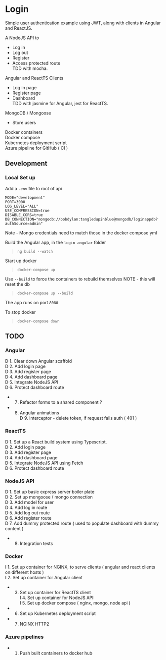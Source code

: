 # Login

Simple user authentication example using JWT, along with clients in Angular and ReactJS.

A NodeJS API to
- Log in
- Log out
- Register
- Access protected route<br/>
TDD with mocha.

Angular and ReactTS Clients
- Log in page
- Register page
- Dashboard<br/>
TDD with jasmine for Angular, jest for ReactTS.

MongoDB / Mongoose
- Store users

Docker containers<br/>
Docker compose<br/>
Kubernetes deployment script<br/>
Azure pipeline for GitHub ( CI )

## Development

### Local Set up

Add a `.env` file to root of api
```
MODE="development"
PORT=3000
LOG_LEVEL="ALL"
USE_COMPRESSION=true
DISABLE_CORS=true
DB_CONNECTION="mongodb://bobdylan:tangledupinblue@mongodb/loginappdb?authSource=admin"
```
Note - Mongo credentials need to match those in the docker compose yml

Build the Angular app, in the `login-angular` folder
>`ng build --watch`

Start up docker
>`docker-compose up`

Use `--build` to force the containers to rebuild themselves
NOTE - this will reset the db
>`docker-compose up --build`

The app runs on port `8080`

To stop docker
>`docker-compose down`

## TODO

### Angular

D 1. Clear down Angular scaffold<br/>
D 2. Add login page<br/>
D 3. Add register page<br/>
D 4. Add dashboard page<br/>
D 5. Integrate NodeJS API<br/>
D 6. Protect dashboard route<br/>
- 7. Refactor forms to a shared component ?
- 8. Angular animations<br/>
D 9. Interceptor - delete token, if request fails auth ( 401 )

### ReactTS

D 1. Set up a React build system using Typescript.<br/>
D 2. Add login page<br/>
D 3. Add register page<br/>
D 4. Add dashboard page<br/>
D 5. Integrate NodeJS API using Fetch<br/>
D 6. Protect dashboard route

### NodeJS API

D 1. Set up basic express server boiler plate<br/>
D 2. Set up mongoose / mongo connection<br/>
D 3. Add model for user<br/>
D 4. Add log in route<br/>
D 5. Add log out route<br/>
D 6. Add register route<br/>
D 7. Add dummy protected route ( used to populate dashboard with dummy content )<br/>
- 8. Integration tests

### Docker

I 1. Set up container for NGINX, to serve clients ( angular and react clients on different hosts )<br/>
I 2. Set up container for Angular client<br/>
- 3. Set up container for ReactTS client<br/>
I 4. Set up container for NodeJS API<br/>
I 5. Set up docker compose ( nginx, mongo, node api )<br/>
- 6. Set up Kubernetes deployment script
- 7. NGINX HTTP2

### Azure pipelines

- 1. Push built containers to docker hub
